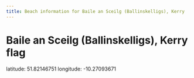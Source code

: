 ```yaml
---
title: Beach information for Baile an Sceilg (Ballinskelligs), Kerry
---
```

# Baile an Sceilg (Ballinskelligs), Kerry <span class="material-icons blue-flag">flag</span>

<div class="location-info">latitude: 51.82146751 longitude: -10.27093671</div>
<div id="met-eireann-warnings" onload="get_met_eireann_warnings(EI11)"></div>
<div></div>